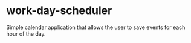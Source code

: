 # work-day-scheduler
Simple calendar application that allows the user to save events for each hour of the day.
